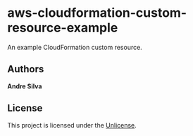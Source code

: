 # aws-cloudformation-custom-resource-example

An example CloudFormation custom resource.

## Authors

**Andre Silva** 

## License

This project is licensed under the [Unlicense](UNLICENSE.md).
